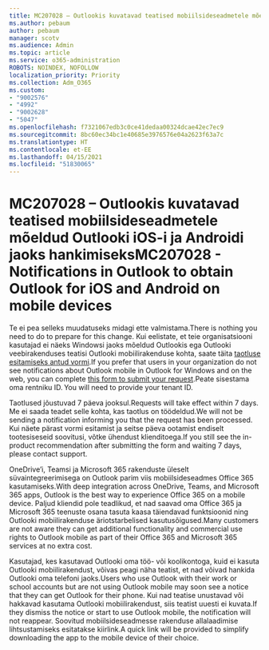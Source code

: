 ```yaml
---
title: MC207028 – Outlookis kuvatavad teatised mobiilsideseadmetele mõeldud Outlooki iOS-i ja Androidi jaoks hankimiseks
ms.author: pebaum
author: pebaum
manager: scotv
ms.audience: Admin
ms.topic: article
ms.service: o365-administration
ROBOTS: NOINDEX, NOFOLLOW
localization_priority: Priority
ms.collection: Adm_O365
ms.custom:
- "9002576"
- "4992"
- "9002628"
- "5047"
ms.openlocfilehash: f7321067edb3c0ce41dedaa00324dcae42ec7ec9
ms.sourcegitcommit: 8bc60ec34bc1e40685e3976576e04a2623f63a7c
ms.translationtype: HT
ms.contentlocale: et-EE
ms.lasthandoff: 04/15/2021
ms.locfileid: "51830065"
---
```

# <a name="mc207028---notifications-in-outlook-to-obtain-outlook-for-ios-and-android-on-mobile-devices"></a><span data-ttu-id="fac2d-102">MC207028 – Outlookis kuvatavad teatised mobiilsideseadmetele mõeldud Outlooki iOS-i ja Androidi jaoks hankimiseks</span><span class="sxs-lookup"><span data-stu-id="fac2d-102">MC207028 - Notifications in Outlook to obtain Outlook for iOS and Android on mobile devices</span></span>

<span data-ttu-id="fac2d-103">Te ei pea selleks muudatuseks midagi ette valmistama.</span><span class="sxs-lookup"><span data-stu-id="fac2d-103">There is nothing you need to do to prepare for this change.</span></span> <span data-ttu-id="fac2d-104">Kui eelistate, et teie organisatsiooni kasutajad ei näeks Windowsi jaoks mõeldud Outlookis ega Outlooki veebirakenduses teatisi Outlooki mobiilirakenduse kohta, saate täita [taotluse esitamiseks antud vormi](https://aka.ms/MC207028).</span><span class="sxs-lookup"><span data-stu-id="fac2d-104">If you prefer that users in your organization do not see notifications about Outlook mobile in Outlook for Windows and on the web, you can complete [this form to submit your request](https://aka.ms/MC207028).</span></span><span data-ttu-id="fac2d-105">Peate sisestama oma rentniku ID.</span><span class="sxs-lookup"><span data-stu-id="fac2d-105"> You will need to provide your tenant ID.</span></span> 

<span data-ttu-id="fac2d-106">Taotlused jõustuvad 7 päeva jooksul.</span><span class="sxs-lookup"><span data-stu-id="fac2d-106">Requests will take effect within 7 days.</span></span> <span data-ttu-id="fac2d-107">Me ei saada teadet selle kohta, kas taotlus on töödeldud.</span><span class="sxs-lookup"><span data-stu-id="fac2d-107">We will not be sending a notification informing you that the request has been processed.</span></span> <span data-ttu-id="fac2d-108">Kui näete pärast vormi esitamist ja seitse päeva ootamist endiselt tootesiseseid soovitusi, võtke ühendust klienditoega.</span><span class="sxs-lookup"><span data-stu-id="fac2d-108">If you still see the in-product recommendation after submitting the form and waiting 7 days, please contact support.</span></span>

<span data-ttu-id="fac2d-109">OneDrive’i, Teamsi ja Microsoft 365 rakenduste üleselt süvaintegreerimisega on Outlook parim viis mobiilsideseadmes Office 365 kasutamiseks.</span><span class="sxs-lookup"><span data-stu-id="fac2d-109">With deep integration across OneDrive, Teams, and Microsoft 365 apps, Outlook is the best way to experience Office 365 on a mobile device.</span></span> <span data-ttu-id="fac2d-110">Paljud kliendid pole teadlikud, et nad saavad oma Office 365 ja Microsoft 365 teenuste osana tasuta kaasa täiendavad funktsioonid ning Outlooki mobiilirakenduse äriotstarbelised kasutusõigused.</span><span class="sxs-lookup"><span data-stu-id="fac2d-110">Many customers are not aware they can get additional functionality and commercial use rights to Outlook mobile as part of their Office 365 and Microsoft 365 services at no extra cost.</span></span>

<span data-ttu-id="fac2d-111">Kasutajad, kes kasutavad Outlooki oma töö- või koolikontoga, kuid ei kasuta Outlooki mobiilirakendust, võivas peagi näha teatist, et nad võivad hankida Outlooki oma telefoni jaoks.</span><span class="sxs-lookup"><span data-stu-id="fac2d-111">Users who use Outlook with their work or school accounts but are not using Outlook mobile may soon see a notice that they can get Outlook for their phone.</span></span> <span data-ttu-id="fac2d-112">Kui nad teatise unustavad või hakkavad kasutama Outlooki mobiilirakendust, siis teatist uuesti ei kuvata.</span><span class="sxs-lookup"><span data-stu-id="fac2d-112">If they dismiss the notice or start to use Outlook mobile, the notification will not reappear.</span></span> <span data-ttu-id="fac2d-113">Soovitud mobiilsideseadmesse rakenduse allalaadimise lihtsustamiseks esitatakse kiirlink.</span><span class="sxs-lookup"><span data-stu-id="fac2d-113">A quick link will be provided to simplify downloading the app to the mobile device of their choice.</span></span>
